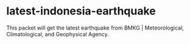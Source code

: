 # latest-indonesia-earthquake
This packet will get the latest earthquake from BMKG | Meteorological, Climatological, and Geophysical Agency.
